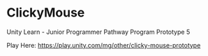# ClickyMouse

Unity Learn - Junior Programmer Pathway Program Prototype 5

Play Here: https://play.unity.com/mg/other/clicky-mouse-prototype
